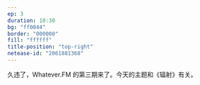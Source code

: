```yaml
---
ep: 3
duration: 10:30
bg: "ff0044"
border: "000000"
fill: "ffffff"
title-position: "top-right"
netease-id: "2061881368"
---
```

久违了，Whatever.FM 的第三期来了。今天的主题和《辐射》有关。